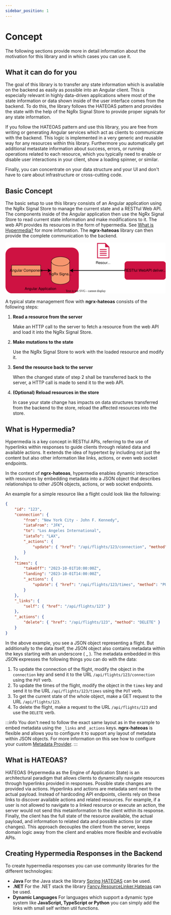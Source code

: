 ```yaml
---
sidebar_position: 1
---
```


# Concept

The following sections provide more in detail information about the motivation for this library and in which cases you can use it.

## What it can do for you
The goal of this library is to transfer any state information which is available on the backend as easily as possible into an Angular client. This is especially relevant in highly data-driven applications where most of the state information or data shown inside of the user interface comes from the backend. To do this, the library follows the HATEOAS pattern and provides the state with the help of the NgRx Signal Store to provide proper signals for any state information.

If you follow the HATEOAS pattern and use this library, you are free from writing or generating Angular services which act as clients to communicate with the backend. This logic is implemented in a very generic and reusable way for any resources within this library. Furthermore you automatically get additional metastate information about success, errors, or running operations related to each resource, which you typically need to enable or disable user interactions in your client, show a loading spinner, or similar.

Finally, you can concentrate on your data structure and your UI and don't have to care about infrastructure or cross-cutting code.

## Basic Concept
The basic setup to use this library consists of an Angular application using the NgRx Signal Store to manage the current state and a RESTful Web API. The components inside of the Angular application then use the NgRx Signal Store to read current state information and make modifications to it. The web API provides its resources in the form of hypermedia. See [What is Hypermedia?](#what-is-hypermedia) for more information. The **ngrx-hateoas** library can then provide the complete communication to the backend.

![Example banner](./assets/basic-concept.drawio.svg)

A typical state management flow with **ngrx-hateoas** consists of the following steps:

1. **Read a resource from the server** 

    Make an HTTP call to the server to fetch a resource from the web API and load it into the NgRx Signal Store.

2. **Make mutations to the state** 

    Use the NgRx Signal Store to work with the loaded resource and modify it.

3. **Send the resource back to the server**

    When the changed state of step 2 shall be transferred back to the server, a HTTP call is made to send it to the web API.

4. **(Optional) Reload resources in the store**

    In case your state change has impacts on data structures transferred from the backend to the store, reload the affected resources into the store.

## What is Hypermedia?
Hypermedia is a key concept in RESTful APIs, referring to the use of hyperlinks within responses to guide clients through related data and available actions. It extends the idea of hypertext by including not just the content but also other information like links, actions, or even web socket endpoints.

In the context of **ngrx-hateoas**, hypermedia enables dynamic interaction with resources by embedding metadata into a JSON object that describes relationships to other JSON objects, actions, or web socket endpoints.

An example for a simple resource like a flight could look like the following:

```json
{
    "id": "123",
    "connection": {
        "from": "New York City - John F. Kennedy",
        "iataFrom": "JFK",
        "to": "Los Angeles International",
        "iataTo": "LAX",
        "_actions": {
            "update": { "href": "/api/flights/123/connection", "method": "PUT" }
        }
    },
    "times": {
        "takeOff": "2023-10-01T10:00:00Z",
        "landing": "2023-10-01T14:00:00Z",
        "_actions": {
            "update": { "href": "/api/flights/123/times", "method": "PUT" }
        }
    },
    "_links": {
        "self": { "href": "/api/flights/123" }
    },
    "_actions": {
        "delete": { "href": "/api/flights/123", "method": "DELETE" }
    }
}
```

In the above example, you see a JSON object representing a flight. But additionally to the data itself, the JSON object also contains metadata within the keys starting with an underscore ( _ ). The metadata embedded in this JSON expresses the following things you can do with the data: 

1. To update the connection of the flight, modify the object in the ``connection`` key and send it to the URL ``/api/flights/123/connection`` using the ```PUT``` verb.
2. To update the times of the flight, modify the object in the ``times`` key and send it to the URL ``/api/flights/123/times`` using the ```PUT``` verb.
3. To get the current state of the whole object, make a GET request to the URL ``/api/flights/123``.
4. To delete the flight, make a request to the URL ``/api/flights/123`` and use the ``DELETE`` verb.

:::info
You don't need to follow the exact same layout as in the example to embed metadata using the ``_links`` and ``_actions`` keys. **ngrx-hateoas** is flexible and allows you to configure it to support any layout of metadata within JSON objects. For more information on this see how to configure your custom [Metadata Provider](configuration/metadata-provider). 
:::

## What is HATEOAS?

HATEOAS (Hypermedia as the Engine of Application State) is an architectural paradigm that allows clients to dynamically navigate resources through hyperlinks provided in responses. Possible state changes are provided via actions. Hyperlinks and actions are metadata sent next to the actual payload. Instead of hardcoding API endpoints, clients rely on these links to discover available actions and related resources. For example, if a user is not allowed to navigate to a linked resource or execute an action, the server would not send this metainformation to the client within its response. Finally, the client has the full state of the resource available, the actual payload, and information to related data and possible actions (or state changes). This approach decouples the client from the server, keeps domain logic away from the client and enables more flexible and evolvable APIs.

## Creating Hypermedia Responses in the Backend
To create hypermedia responses you can use community libraries for the different technologies:

* **Java** For the Java stack the library [Spring HATEOAS](https://spring.io/projects/spring-hateoas) can be used.
* **.NET** For the .NET stack the library [Fancy.ResourceLinker.Hateoas](https://www.nuget.org/packages/Fancy.ResourceLinker.Hateoas) can be used.
* **Dynamic Languages** For languages which support a dynamic type system like **JavaScript, TypeScript or Python** you can simply add the links with small self written util functions.